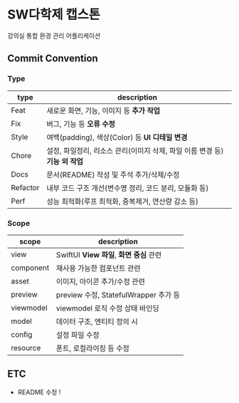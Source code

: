 # SW다학제 캡스톤 
강의실 통합 환경 관리 어플리케이션

## Commit Convention

### Type 
|**type**|**description**|
|--|--|
| Feat | 새로운 화면, 기능, 이미지 등 **추가 작업** |
| Fix | 버그, 기능 등 **오류 수정** |
| Style | 여백(padding), 색상(Color) 등 **UI 디테일 변경** |
| Chore | 설정, 파일정리, 리소스 관리(이미지 삭제, 파일 이름 변경 등) **기능 외 작업** |
| Docs | 문서(README) 작성 및 주석 추가/삭제/수정 |
| Refactor | 내부 코드 구조 개선(변수명 정리, 코드 분리, 모듈화 등) |
| Perf | 성능 최적화(루프 최적화, 중복제거, 연산량 감소 등) |

### Scope 
|**scope**|**description**|
|--|--|
| view | SwiftUI **View 파일**, **화면 중심** 관련 |
| component | 재사용 가능한 컴포넌트 관련 |
| asset | 이미지, 아이콘 추가/수정 관련 |
| preview | preview 수정, StatefulWrapper 추가 등 |
| viewmodel | viewmodel 로직 수정 상태 바인딩 |
| model | 데이터 구조, 엔티티 정의 시 |
| config | 설정 파일 수정 |
| resource | 폰트, 로컬라이징 등 수정 |


## ETC
- README 수정 !
